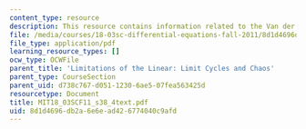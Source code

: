 ```yaml
---
content_type: resource
description: This resource contains information related to the Van der pol equation.
file: /media/courses/18-03sc-differential-equations-fall-2011/8d1d4696db2a6e6ead426774040c9afd_MIT18_03SCF11_s38_4text.pdf
file_type: application/pdf
learning_resource_types: []
ocw_type: OCWFile
parent_title: 'Limitations of the Linear: Limit Cycles and Chaos'
parent_type: CourseSection
parent_uid: d738c767-d051-1230-6ae5-07fea563425d
resourcetype: Document
title: MIT18_03SCF11_s38_4text.pdf
uid: 8d1d4696-db2a-6e6e-ad42-6774040c9afd
---
```

